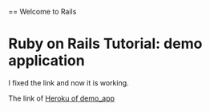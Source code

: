 == Welcome to Rails

# Ruby on Rails Tutorial: demo application

I fixed the link and now it is working.

The link of [Heroku of demo_app](http://high-winter-9572.heroku.com/)

